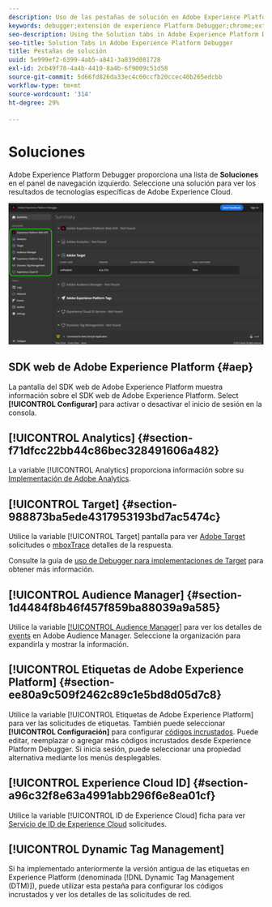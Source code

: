 ```yaml
---
description: Uso de las pestañas de solución en Adobe Experience Platform Debugger
keywords: debugger;extensión de experience Platform Debugger;chrome;extensión;resumen;borrar;solicitudes;soluciones;solución;información;analytics;target;audience manager;media optimizer;amo;servicio de id
seo-description: Using the Solution tabs in Adobe Experience Platform Debugger
seo-title: Solution Tabs in Adobe Experience Platform Debugger
title: Pestañas de solución
uuid: 5e999ef2-6399-4ab5-a841-3a839d081728
exl-id: 2cb49f78-4a4b-4410-8a4b-6f9009c51d58
source-git-commit: 5d66fd826da33ec4c60ccfb20ccec40b265edcbb
workflow-type: tm+mt
source-wordcount: '314'
ht-degree: 29%

---
```


# Soluciones

Adobe Experience Platform Debugger proporciona una lista de **Soluciones** en el panel de navegación izquierdo. Seleccione una solución para ver los resultados de tecnologías específicas de Adobe Experience Cloud.

![La lista de soluciones disponibles que se muestra en la interfaz de usuario de Debugger](../images/solutions/overview/left-nav.png)

## SDK web de Adobe Experience Platform {#aep}

La pantalla del SDK web de Adobe Experience Platform muestra información sobre el SDK web de Adobe Experience Platform. Select **[!UICONTROL Configurar]** para activar o desactivar el inicio de sesión en la consola.

## [!UICONTROL Analytics] {#section-f71dfcc22bb44c86bec328491606a482}

La variable [!UICONTROL Analytics] proporciona información sobre su [Implementación de Adobe Analytics](https://experienceleague.adobe.com/docs/analytics/implementation/home.html?lang=es).

## [!UICONTROL Target] {#section-988873ba5ede4317953193bd7ac5474c}

Utilice la variable [!UICONTROL Target] pantalla para ver [Adobe Target](https://docs.adobe.com/content/help/es-ES/experience-cloud/user-guides/home.translate.html) solicitudes o [mboxTrace](https://experienceleague.adobe.com/docs/target/using/activities/troubleshoot-activities/content-trouble.html#section_256FCF7C14BB435BA2C68049EF0BA99E) detalles de la respuesta.

Consulte la guía de [uso de Debugger para implementaciones de Target](./target.md) para obtener más información.

## [!UICONTROL Audience Manager] {#section-1d4484f8b46f457f859ba88039a9a585}

Utilice la variable [[!UICONTROL Audience Manager]](https://docs.adobe.com/content/help/es-ES/experience-cloud/user-guides/home.translate.html) para ver los detalles de [events](https://experienceleague.adobe.com/docs/audience-manager/user-guide/api-and-sdk-code/dcs/dcs-event-calls/dcs-event-calls.html) en Adobe Audience Manager. Seleccione la organización para expandirla y mostrar la información.

## [!UICONTROL Etiquetas de Adobe Experience Platform] {#section-ee80a9c509f2462c89c1e5bd8d05d7c8}

Utilice la variable [!UICONTROL Etiquetas de Adobe Experience Platform] para ver las solicitudes de etiquetas. También puede seleccionar **[!UICONTROL Configuración]** para configurar [códigos incrustados](../../tags/ui/publishing/environments.md#embed-code). Puede editar, reemplazar o agregar más códigos incrustados desde Experience Platform Debugger. Si inicia sesión, puede seleccionar una propiedad alternativa mediante los menús desplegables.

## [!UICONTROL Experience Cloud ID] {#section-a96c32f8e63a4991abb296f6e8ea01cf}

Utilice la variable [!UICONTROL ID de Experience Cloud] ficha para ver [Servicio de ID de Experience Cloud](https://experienceleague.adobe.com/docs/id-service/using/home.html?lang=es) solicitudes.

## [!UICONTROL Dynamic Tag Management]

Si ha implementado anteriormente la versión antigua de las etiquetas en Experience Platform (denominada [!DNL Dynamic Tag Management (DTM)]), puede utilizar esta pestaña para configurar los códigos incrustados y ver los detalles de las solicitudes de red.
